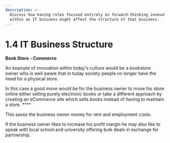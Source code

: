 ```yaml
---
description: >-
  Discuss how having roles focused entirely on forward-thinking innovation
  within an IT business might affect the structure of that business.
---
```


# 1.4 IT Business Structure

**Book Store - Commerce**

An example of innovation within today's culture would be a bookstore owner who is well aware that in today society people no longer have the need for a physical store. 

In this case a good move would be for the business owner to move his store online either selling purely electronic books or take a different approach by creating an eCommerce site which sells books instead of having to maintain a store. ****

This saves the business owner money for rent and employment costs.

If the business owner likes to increase his profit margin he may also like to speak with local school and university offering bulk deals in exchange for partnership.



